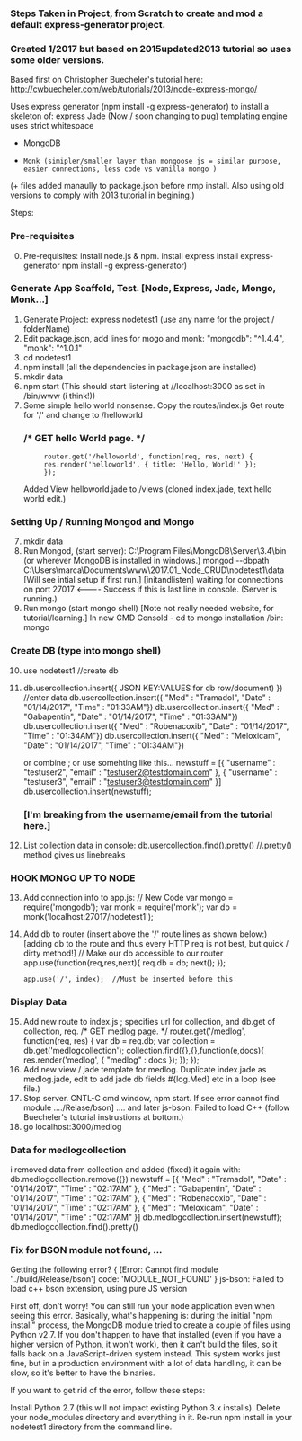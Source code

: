 ### Steps Taken in Project, from Scratch to create and mod a default express-generator project.
### Created 1/2017 but based on 2015updated2013 tutorial so uses some older versions. 
Based first on Christopher Buecheler's tutorial here: http://cwbuecheler.com/web/tutorials/2013/node-express-mongo/

Uses express generator (npm install -g express-generator) to install a skeleton of:
     express
     Jade (Now / soon changing to pug) templating engine uses strict whitespace
+    MongoDB
+     Monk (simipler/smaller layer than mongoose js = similar purpose, easier connections, less code vs vanilla mongo )

(+ files added manaully to package.json before nmp install.  Also using old versions to comply with 2013 tutorial in begining.)

Steps:
### Pre-requisites
0. Pre-requisites: install node.js & npm.
                   install express 
                   install express-generator npm install -g express-generator)   
### Generate App Scaffold, Test. [Node, Express, Jade, Mongo, Monk...]
1. Generate Project: express nodetest1  (use any name for the project / folderName)
2. Edit package.json, add lines for mogo and monk:
        "mongodb": "^1.4.4",
        "monk": "^1.0.1"
3. cd nodetest1
3. npm install (all the dependencies in package.json are installed)
4. mkdir data
5. npm start  (This should start listening at //localhost:3000 as set in /bin/www (i think!))
6. Some simple hello world nonsense.
   Copy the routes/index.js Get route for '/' and change to /helloworld
     ###    /* GET hello World page. */                             
            router.get('/helloworld', function(req, res, next) {
            res.render('helloworld', { title: 'Hello, World!' });
            });

    Added View helloworld.jade to /views (cloned index.jade, text hello world edit.)
### Setting Up / Running Mongod and Mongo
7. mkdir data
8. Run Mongod, (start server):
    C:\Program Files\MongoDB\Server\3.4\bin  (or wherever MongoDB is installed in windows.)
    mongod --dbpath C:\Users\marca\Documents\www\2017.01_Node_CRUD\nodetest1\data
    [Will see intial setup if first run.]
    [initandlisten] waiting for connections on port 27017  <---- Success if this is last line in console. (Server is running.)
9. Run mongo (start mongo shell) [Note not really needed website, for tutorial/learning.]
    In new CMD Consold - cd to mongo installation /bin:
    mongo 
### Create DB (type into mongo shell)
10. use nodetest1  //create db 
11. db.usercollection.insert({ JSON KEY:VALUES for db row/document) })  //enter data
    db.usercollection.insert({ "Med" : "Tramadol", "Date" : "01/14/2017", "Time" : "01:33AM"})
    db.usercollection.insert({ "Med" : "Gabapentin", "Date" : "01/14/2017", "Time" : "01:33AM"})
    db.usercollection.insert({ "Med" : "Robenacoxib", "Date" : "01/14/2017", "Time" : "01:34AM"})
    db.usercollection.insert({ "Med" : "Meloxicam", "Date" : "01/14/2017", "Time" : "01:34AM"})

    or combine ; or use somehting like this...
    newstuff = [{ "username" : "testuser2", "email" : "testuser2@testdomain.com" },
                 { "username" : "testuser3", "email" : "testuser3@testdomain.com" }]
    db.usercollection.insert(newstuff);

    ### [I'm breaking from the username/email from the tutorial here.]
12. List collection data in console:
    db.usercollection.find().pretty() //.pretty() method gives us linebreaks
###  HOOK MONGO UP TO NODE
13. Add connection info to app.js:
    // New Code
        var mongo = require('mongodb');
        var monk = require('monk');
        var db = monk('localhost:27017/nodetest1');
14. Add db to router (insert above the '/' route lines as shown below:)
    [adding db to the route and thus every HTTP req is not best, but quick / dirty method!]
        // Make our db accessible to our router
        app.use(function(req,res,next){
            req.db = db;
            next();
        });
            
        app.use('/', index);  //Must be inserted before this
### Display Data 
15. Add new route to index.js ; specifies url for collection, and db.get of collection, req.
        /* GET medlog page. */
        router.get('/medlog', function(req, res) {
            var db = req.db;
            var collection = db.get('medlogcollection');
            collection.find({},{},function(e,docs){
                res.render('medlog', {
                    "medlog" : docs
                });
            });
        });
16. Add new view / jade template for medlog.
    Duplicate index.jade as medlog.jade, edit to add jade db fields #{log.Med} etc in a loop (see file.)
17. Stop server. CNTL-C cmd window, npm start.
    If see error cannot find module ..../Relase/bson] .... and later js-bson: Failed to load C++ (follow Buecheler's tutorial instrustions at bottom.)
18. go localhost:3000/medlog













### Data for medlogcollection
i removed data from collection and added (fixed) it again with:  
db.medlogcollection.remove({})
    newstuff = [{
        "Med" : "Tramadol",
        "Date" : "01/14/2017",
        "Time" : "02:17AM"
},
{
        "Med" : "Gabapentin",
        "Date" : "01/14/2017",
        "Time" : "02:17AM"
},
{
        "Med" : "Robenacoxib",
        "Date" : "01/14/2017",
        "Time" : "02:17AM"
},
{
        "Med" : "Meloxicam",
        "Date" : "01/14/2017",
        "Time" : "02:17AM"
}]
db.medlogcollection.insert(newstuff);
db.medlogcollection.find().pretty()     

### Fix for BSON module not found, ...
Getting the following error?
{ [Error: Cannot find module '../build/Release/bson'] code: 'MODULE_NOT_FOUND' } js-bson: Failed to load c++ bson extension, using pure JS version

First off, don't worry! You can still run your node application even when seeing this error. Basically, what's happening is: during the initial "npm install" process, the MongoDB module tried to create a couple of files using Python v2.7. If you don't happen to have that installed (even if you have a higher version of Python, it won't work), then it can't build the files, so it falls back on a JavaScript-driven system instead. This system works just fine, but in a production environment with a lot of data handling, it can be slow, so it's better to have the binaries.

If you want to get rid of the error, follow these steps:

Install Python 2.7 (this will not impact existing Python 3.x installs).
Delete your node_modules directory and everything in it.
Re-run npm install in your nodetest1 directory from the command line.